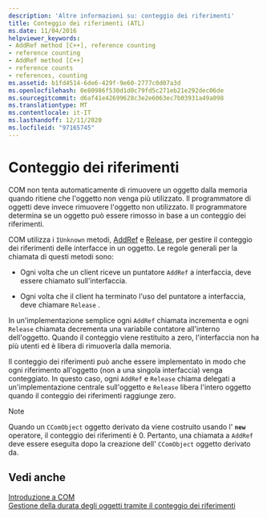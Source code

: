 ```yaml
---
description: 'Altre informazioni su: conteggio dei riferimenti'
title: Conteggio dei riferimenti (ATL)
ms.date: 11/04/2016
helpviewer_keywords:
- AddRef method [C++], reference counting
- reference counting
- AddRef method [C++]
- reference counts
- references, counting
ms.assetid: b1fd4514-6de6-429f-9e60-2777c0d07a3d
ms.openlocfilehash: 0e80986f530d1d0c79fd5c271eb21e292dec06de
ms.sourcegitcommit: d6af41e42699628c3e2e6063ec7b03931a49a098
ms.translationtype: MT
ms.contentlocale: it-IT
ms.lasthandoff: 12/11/2020
ms.locfileid: "97165745"
---
```

# <a name="reference-counting"></a>Conteggio dei riferimenti

COM non tenta automaticamente di rimuovere un oggetto dalla memoria quando ritiene che l'oggetto non venga più utilizzato. Il programmatore di oggetti deve invece rimuovere l'oggetto non utilizzato. Il programmatore determina se un oggetto può essere rimosso in base a un conteggio dei riferimenti.

COM utilizza i `IUnknown` metodi, [AddRef](/windows/win32/api/unknwn/nf-unknwn-iunknown-addref) e [Release](/windows/win32/api/unknwn/nf-unknwn-iunknown-release), per gestire il conteggio dei riferimenti delle interfacce in un oggetto. Le regole generali per la chiamata di questi metodi sono:

- Ogni volta che un client riceve un puntatore `AddRef` a interfaccia, deve essere chiamato sull'interfaccia.

- Ogni volta che il client ha terminato l'uso del puntatore a interfaccia, deve chiamare `Release` .

In un'implementazione semplice ogni `AddRef` chiamata incrementa e ogni `Release` chiamata decrementa una variabile contatore all'interno dell'oggetto. Quando il conteggio viene restituito a zero, l'interfaccia non ha più utenti ed è libera di rimuoverla dalla memoria.

Il conteggio dei riferimenti può anche essere implementato in modo che ogni riferimento all'oggetto (non a una singola interfaccia) venga conteggiato. In questo caso, ogni `AddRef` e `Release` chiama delegati a un'implementazione centrale sull'oggetto e `Release` libera l'intero oggetto quando il conteggio dei riferimenti raggiunge zero.

> [!NOTE]
> Quando un `CComObject` oggetto derivato da viene costruito usando l' **`new`** operatore, il conteggio dei riferimenti è 0. Pertanto, una chiamata a `AddRef` deve essere eseguita dopo la creazione dell' `CComObject` oggetto derivato da.

## <a name="see-also"></a>Vedi anche

[Introduzione a COM](../atl/introduction-to-com.md)<br/>
[Gestione della durata degli oggetti tramite il conteggio dei riferimenti](/windows/win32/com/managing-object-lifetimes-through-reference-counting)
